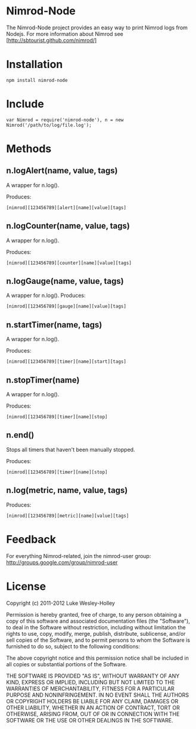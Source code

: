 # Nimrod-Node

The Nimrod-Node project provides an easy way to print Nimrod logs from Nodejs.
For more information about Nimrod see [http://sbtourist.github.com/nimrod/]

# Installation
  ``npm install nimrod-node``
  
# Include
  ``var Nimrod = require('nimrod-node'),
    n = new Nimrod('/path/to/log/file.log');``
    
# Methods
## n.logAlert(name, value, tags)

A wrapper for n.log().

Produces:

  ``[nimrod][123456789][alert][name][value][tags]``

## n.logCounter(name, value, tags)

A wrapper for n.log().

Produces:

  ``[nimrod][123456789][counter][name][value][tags]``

## n.logGauge(name, value, tags)
A wrapper for n.log().
Produces:

  ``[nimrod][123456789][gauge][name][value][tags]``

## n.startTimer(name, tags)

A wrapper for n.log().

Produces:

  ``[nimrod][123456789][timer][name][start][tags]``

## n.stopTimer(name)

A wrapper for n.log().

Produces:

  ``[nimrod][123456789][timer][name][stop]``

## n.end()

Stops all timers that haven't been manually stopped.

Produces:

  ``[nimrod][123456789][timer][name][stop]``

## n.log(metric, name, value, tags)

Produces:

  ``[nimrod][123456789][metric][name][value][tags]``

# Feedback

For everything Nimrod-related, join the nimrod-user group: http://groups.google.com/group/nimrod-user

# License

Copyright (c) 2011-2012 Luke Wesley-Holley

Permission is hereby granted, free of charge, to any person obtaining a copy of this software and associated documentation files (the "Software"), to deal in the Software without restriction, including without limitation the rights to use, copy, modify, merge, publish, distribute, sublicense, and/or sell copies of the Software, and to permit persons to whom the Software is furnished to do so, subject to the following conditions:

The above copyright notice and this permission notice shall be included in all copies or substantial portions of the Software.

THE SOFTWARE IS PROVIDED "AS IS", WITHOUT WARRANTY OF ANY KIND, EXPRESS OR IMPLIED, INCLUDING BUT NOT LIMITED TO THE WARRANTIES OF MERCHANTABILITY, FITNESS FOR A PARTICULAR PURPOSE AND NONINFRINGEMENT. IN NO EVENT SHALL THE AUTHORS OR COPYRIGHT HOLDERS BE LIABLE FOR ANY CLAIM, DAMAGES OR OTHER LIABILITY, WHETHER IN AN ACTION OF CONTRACT, TORT OR OTHERWISE, ARISING FROM, OUT OF OR IN CONNECTION WITH THE SOFTWARE OR THE USE OR OTHER DEALINGS IN THE SOFTWARE.
